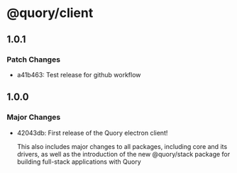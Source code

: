 # @quory/client

## 1.0.1

### Patch Changes

- a41b463: Test release for github workflow

## 1.0.0

### Major Changes

- 42043db: First release of the Quory electron client!

  This also includes major changes to all packages, including core and its drivers, as well as the introduction of the new @quory/stack package for building full-stack applications with Quory
